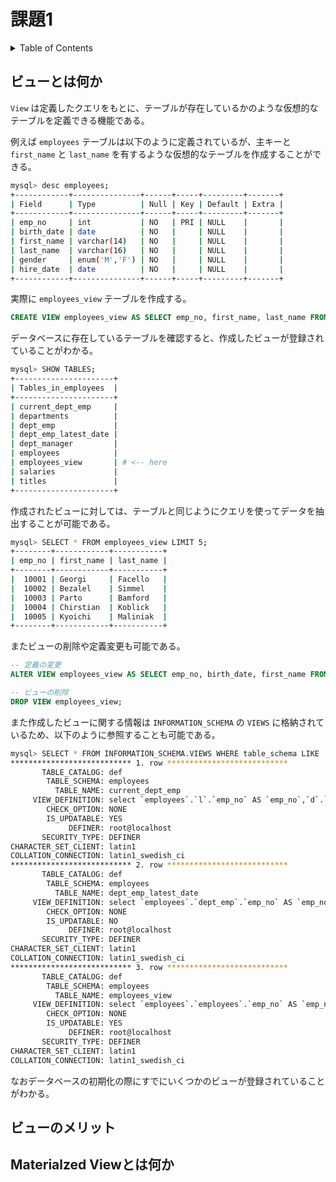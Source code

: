 # 課題1

<!-- START doctoc generated TOC please keep comment here to allow auto update -->
<!-- DON'T EDIT THIS SECTION, INSTEAD RE-RUN doctoc TO UPDATE -->
<details>
<summary>Table of Contents</summary>

- [ビューとは何か](#%E3%83%93%E3%83%A5%E3%83%BC%E3%81%A8%E3%81%AF%E4%BD%95%E3%81%8B)
- [ビューのメリット](#%E3%83%93%E3%83%A5%E3%83%BC%E3%81%AE%E3%83%A1%E3%83%AA%E3%83%83%E3%83%88)
- [Materialzed Viewとは何か](#materialzed-view%E3%81%A8%E3%81%AF%E4%BD%95%E3%81%8B)

</details>
<!-- END doctoc generated TOC please keep comment here to allow auto update -->

## ビューとは何か

`View` は定義したクエリをもとに、テーブルが存在しているかのような仮想的なテーブルを定義できる機能である。

例えば `employees` テーブルは以下のように定義されているが、主キーと `first_name` と `last_name` を有するような仮想的なテーブルを作成することができる。

```bash
mysql> desc employees;
+------------+---------------+------+-----+---------+-------+
| Field      | Type          | Null | Key | Default | Extra |
+------------+---------------+------+-----+---------+-------+
| emp_no     | int           | NO   | PRI | NULL    |       |
| birth_date | date          | NO   |     | NULL    |       |
| first_name | varchar(14)   | NO   |     | NULL    |       |
| last_name  | varchar(16)   | NO   |     | NULL    |       |
| gender     | enum('M','F') | NO   |     | NULL    |       |
| hire_date  | date          | NO   |     | NULL    |       |
+------------+---------------+------+-----+---------+-------+
```

実際に `employees_view` テーブルを作成する。

```sql
CREATE VIEW employees_view AS SELECT emp_no, first_name, last_name FROM employees;
```

データベースに存在しているテーブルを確認すると、作成したビューが登録されていることがわかる。

```bash
mysql> SHOW TABLES;
+----------------------+
| Tables_in_employees  |
+----------------------+
| current_dept_emp     |
| departments          |
| dept_emp             |
| dept_emp_latest_date |
| dept_manager         |
| employees            |
| employees_view       | # <-- here
| salaries             |
| titles               |
+----------------------+
```

作成されたビューに対しては、テーブルと同じようにクエリを使ってデータを抽出することが可能である。

```bash
mysql> SELECT * FROM employees_view LIMIT 5;
+--------+------------+-----------+
| emp_no | first_name | last_name |
+--------+------------+-----------+
|  10001 | Georgi     | Facello   |
|  10002 | Bezalel    | Simmel    |
|  10003 | Parto      | Bamford   |
|  10004 | Chirstian  | Koblick   |
|  10005 | Kyoichi    | Maliniak  |
+--------+------------+-----------+
```

またビューの削除や定義変更も可能である。

```sql
-- 定義の変更
ALTER VIEW employees_view AS SELECT emp_no, birth_date, first_name FROM employees;

-- ビューの削除
DROP VIEW employees_view;
```

また作成したビューに関する情報は `INFORMATION_SCHEMA` の `VIEWS` に格納されているため、以下のように参照することも可能である。

```bash
mysql> SELECT * FROM INFORMATION_SCHEMA.VIEWS WHERE table_schema LIKE '%employees%'\G
*************************** 1. row ***************************
       TABLE_CATALOG: def
        TABLE_SCHEMA: employees
          TABLE_NAME: current_dept_emp
     VIEW_DEFINITION: select `employees`.`l`.`emp_no` AS `emp_no`,`d`.`dept_no` AS `dept_no`,`employees`.`l`.`from_date` AS `from_date`,`employees`.`l`.`to_date` AS `to_date` from (`employees`.`dept_emp` `d` join `employees`.`dept_emp_latest_date` `l` on(((`d`.`emp_no` = `employees`.`l`.`emp_no`) and (`d`.`from_date` = `employees`.`l`.`from_date`) and (`employees`.`l`.`to_date` = `d`.`to_date`))))
        CHECK_OPTION: NONE
        IS_UPDATABLE: YES
             DEFINER: root@localhost
       SECURITY_TYPE: DEFINER
CHARACTER_SET_CLIENT: latin1
COLLATION_CONNECTION: latin1_swedish_ci
*************************** 2. row ***************************
       TABLE_CATALOG: def
        TABLE_SCHEMA: employees
          TABLE_NAME: dept_emp_latest_date
     VIEW_DEFINITION: select `employees`.`dept_emp`.`emp_no` AS `emp_no`,max(`employees`.`dept_emp`.`from_date`) AS `from_date`,max(`employees`.`dept_emp`.`to_date`) AS `to_date` from `employees`.`dept_emp` group by `employees`.`dept_emp`.`emp_no`
        CHECK_OPTION: NONE
        IS_UPDATABLE: NO
             DEFINER: root@localhost
       SECURITY_TYPE: DEFINER
CHARACTER_SET_CLIENT: latin1
COLLATION_CONNECTION: latin1_swedish_ci
*************************** 3. row ***************************
       TABLE_CATALOG: def
        TABLE_SCHEMA: employees
          TABLE_NAME: employees_view
     VIEW_DEFINITION: select `employees`.`employees`.`emp_no` AS `emp_no`,`employees`.`employees`.`first_name` AS `first_name`,`employees`.`employees`.`last_name` AS `last_name` from `employees`.`employees`
        CHECK_OPTION: NONE
        IS_UPDATABLE: YES
             DEFINER: root@localhost
       SECURITY_TYPE: DEFINER
CHARACTER_SET_CLIENT: latin1
COLLATION_CONNECTION: latin1_swedish_ci
```

なおデータベースの初期化の際にすでにいくつかのビューが登録されていることがわかる。

## ビューのメリット

## Materialzed Viewとは何か
